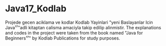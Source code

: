 # Java17_Kodlab
Projede gecen aciklama ve kodlar Kodlab Yayinlari "yeni Baslayanlar Icin Java¹⁷"adli kitaptan calisma amaciyla takip edilip alinmistir.
The explanations and codes in the project were taken from the book named "Java for Beginners¹⁷" by Kodlab Publications for study purposes.
